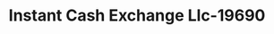 ---
f_zip-code: 30506
f_state-code: GA
title: Instant Cash Exchange Llc-19690
f_phone: 770-323-3110
f_city-only: Gainesville
f_address: 4006 Green Dr Gainesville
f_location-unique-id: '19690'
slug: instant-cash-exchange-llc-19690
updated-on: '2024-05-30T13:46:58.046Z'
created-on: '2024-05-30T13:36:59.803Z'
published-on: '2024-05-30T13:54:32.469Z'
f_city-state: cms/city/gainesville-ga.md
f_company: cms/company/instant-cash-exchange-llc.md
f_state: cms/state/georgia.md
layout: '[payday-loan].html'
tags: payday-loan
---